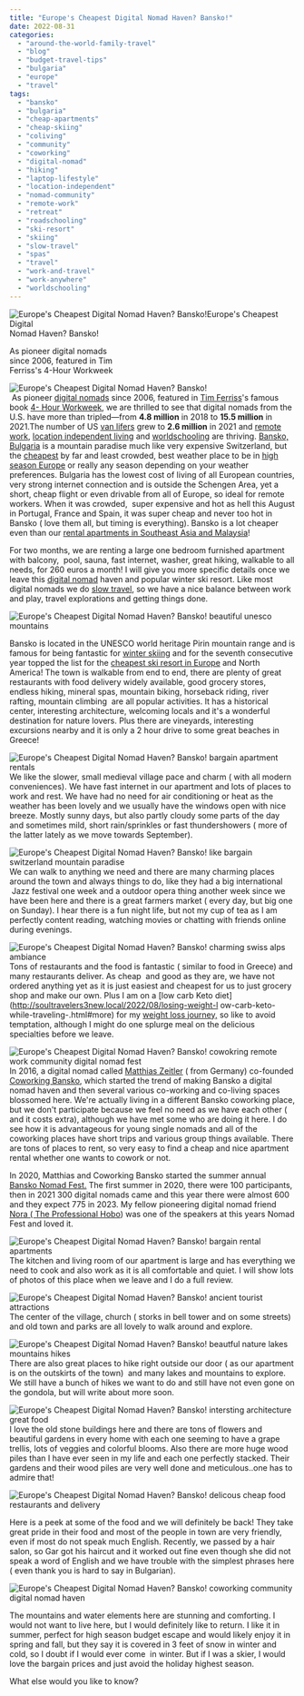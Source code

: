 ```yaml
---
title: "Europe's Cheapest Digital Nomad Haven? Bansko!"
date: 2022-08-31
categories: 
  - "around-the-world-family-travel"
  - "blog"
  - "budget-travel-tips"
  - "bulgaria"
  - "europe"
  - "travel"
tags: 
  - "bansko"
  - "bulgaria"
  - "cheap-apartments"
  - "cheap-skiing"
  - "coliving"
  - "community"
  - "coworking"
  - "digital-nomad"
  - "hiking"
  - "laptop-lifestyle"
  - "location-independent"
  - "nomad-community"
  - "remote-work"
  - "retreat"
  - "roadschooling"
  - "ski-resort"
  - "skiing"
  - "slow-travel"
  - "spas"
  - "travel"
  - "work-and-travel"
  - "work-anywhere"
  - "worldschooling"
---
```


![ Europe's Cheapest Digital Nomad Haven? Bansko!](https://pub-ac94b3f306b24c0dba4238943c97f2e1.r2.dev/6a00e5502a9507883302a30d4afbc0200b-150x150-1.jpg)[](https://pub-ac94b3f306b24c0dba4238943c97f2e1.r2.dev/6a00e5502a9507883302a2eed21656200d-150x150-1.jpg)Europe's Cheapest Digital  
Nomad Haven? Bansko!  
  
As pioneer digital nomads  
since 2006, featured in Tim  
Ferriss's 4-Hour Workweek

<!--more-->  
[](https://pub-ac94b3f306b24c0dba4238943c97f2e1.r2.dev/6a00e5502a9507883302a2eed21656200d-150x150-1.jpg)![ Europe's Cheapest Digital Nomad Haven? Bansko!](https://pub-ac94b3f306b24c0dba4238943c97f2e1.r2.dev/6a00e5502a9507883302a308dd9b57200c.jpg)  
 As pioneer [digital nomads](http://soultravelers3new.local/2009/04/how-to-travel-the-world-as-a-digital-nomad-family.html) since 2006, featured in [Tim Ferriss](https://tim.blog)'s famous book [4- Hour Workweek](http://soultravelers3new.local/2010/03/the-4hour-workweek-review-by-world-traveling-family-rich-global-digital-lifestyle-design.html), we are thrilled to see that digital nomads from the U.S. have more than tripled—from **4.8 million** in 2018 to **15.5 million** in 2021.The number of US [van lifers](http://soultravelers3new.local/2022/07/diy-camper-van-renovation-on-a-budget-painting-interior-.html#more) grew to **2.6 million** in 2021 and [remote work](http://soultravelers3new.local/2008/06/how-to-do-exten.html), [location independent living](http://soultravelers3new.local/2013/07/retire-and-travel-the-world.html) and [worldschooling](http://soultravelers3new.local/2010/03/long-term-family-travel-homeschool-roadschool-world-school-digitalnomad-lifestyle-design-virtual-.html) are thriving. [Bansko, Bulgaria](http://soultravelers3new.local/2022/08/bansko-ryanair-delay-traveling-keto-bread.html) is a mountain paradise much like very expensive Switzerland, but the [cheapest](http://soultravelers3new.local/2022/05/cheap-furnished-rentals-in-barcelona-beach-resort.html#more) by far and least crowded, best weather place to be in [high season Europe](http://soultravelers3new.local/2010/07/how-to-travel-without-crowds-in-high-season-finding-bargains-peace-value-away-from-tourist-areas-tip.html) or really any season depending on your weather preferences. Bulgaria has the lowest cost of living of all European countries, very strong internet connection and is outside the Schengen Area, yet a short, cheap flight or even drivable from all of Europe, so ideal for remote workers. When it was crowded,  super expensive and hot as hell this August in Portugal, France and Spain, it was super cheap and never too hot in Bansko ( love them all, but timing is everything). Bansko is a lot cheaper even than our [rental apartments in Southeast Asia and Malaysia](http://soultravelers3new.local/2011/01/tropical-winter-home-in-penang-malaysia-location-indenpendent-digital-nomad-long-term-travel-tips-.html)!  
  
For two months, we are renting a large one bedroom furnished apartment with balcony,  pool, sauna, fast internet, washer, great hiking, walkable to all needs, for 260 euros a month! I will give you more specific details once we leave this [digital nomad](http://soultravelers3new.local/2011/11/soultravelers3-digital-nomad-family-on-fox-tv-.html) haven and popular winter ski resort. Like most digital nomads we do [slow travel](http://soultravelers3new.local/2011/11/slow-travel.html), so we have a nice balance between work and play, travel explorations and getting things done.   
  
![ Europe's Cheapest Digital Nomad Haven? Bansko! beautiful unesco mountains ](https://pub-ac94b3f306b24c0dba4238943c97f2e1.r2.dev/6a00e5502a9507883302a308dd9bcd200c-300x251-1.jpg)  
  
Bansko is located in the UNESCO world heritage Pirin mountain range and is famous for being fantastic for [winter skiing](https://thevanabondtales.com/skiing-bansko-bulgaria-cheapest-europe/?utm_source=rss&utm_medium=rss&utm_campaign=skiing-bansko-bulgaria-cheapest-europe) and for the seventh consecutive year topped the list for the [cheapest ski resort in Europe](https://ski-europe.com/resorts/bansko/) and North America! The town is walkable from end to end, there are plenty of great restaurants with food delivery widely available, good grocery stores, endless hiking, mineral spas, mountain biking, horseback riding, river rafting, mountain climbing  are all popular activities. It has a historical center, interesting architecture, welcoming locals and it's a wonderful destination for nature lovers. Plus there are vineyards, interesting excursions nearby and it is only a 2 hour drive to some great beaches in Greece!  
  
![ Europe's Cheapest Digital Nomad Haven? Bansko! bargain apartment rentals ](https://pub-ac94b3f306b24c0dba4238943c97f2e1.r2.dev/6a00e5502a9507883302a30d4afcc3200b-1024x768-1.jpg)  
We like the slower, small medieval village pace and charm ( with all modern conveniences). We have fast internet in our apartment and lots of places to work and rest. We have had no need for air conditioning or heat as the weather has been lovely and we usually have the windows open with nice breeze. Mostly sunny days, but also partly cloudy some parts of the day and sometimes mild, short rain/sprinkles or fast thundershowers ( more of the latter lately as we move towards September).  
  
![ Europe's Cheapest Digital Nomad Haven? Bansko! like bargain switzerland mountain paradise](https://pub-ac94b3f306b24c0dba4238943c97f2e1.r2.dev/6a00e5502a9507883302a308dd9cc2200c-768x768-1.jpg)  
We can walk to anything we need and there are many charming places around the town and always things to do, like they had a big international  Jazz festival one week and a outdoor opera thing another week since we have been here and there is a great farmers market ( every day, but big one on Sunday). I hear there is a fun night life, but not my cup of tea as I am perfectly content reading, watching movies or chatting with friends online during evenings.    
  
![ Europe's Cheapest Digital Nomad Haven? Bansko! charming swiss alps ambiance ](https://pub-ac94b3f306b24c0dba4238943c97f2e1.r2.dev/6a00e5502a9507883302a30d4b0194200b-150x150-1.jpg)  
Tons of restaurants and the food is fantastic ( similar to food in Greece) and many restaurants deliver. As cheap  and good as they are, we have not ordered anything yet as it is just easiest and cheapest for us to just grocery shop and make our own. Plus I am on a [low carb Keto diet](http://soultravelers3new.local/2022/08/losing-weight-l
ow-carb-keto-while-traveling-.html#more) for my [weight loss journey,](http://soultravelers3new.local/2022/06/my-weight-journey-down-135lbs-612-kilos.html) so like to avoid temptation, although I might do one splurge meal on the delicious specialties before we leave.   
  
![ Europe's Cheapest Digital Nomad Haven? Bansko! cowokring remote work community digital nomad fest ](https://pub-ac94b3f306b24c0dba4238943c97f2e1.r2.dev/6a00e5502a9507883302a2eed3a980200d-768x523-1.jpg)  
In 2016, a digital nomad called [Matthias Zeitler](https://www.linkedin.com/in/mzeitler/?originalSubdomain=bg) ( from Germany) co-founded [Coworking Bansko](https://coworkingbansko.com), which started the trend of making Bansko a digital nomad haven and then several various co-working and co-living spaces blossomed here. We're actually living in a different Bansko coworking place, but we don't participate because we feel no need as we have each other ( and it costs extra), although we have met some who are doing it here. I do see how it is advantageous for young single nomads and all of the coworking places have short trips and various group things available. There are tons of places to rent, so very easy to find a cheap and nice apartment rental whether one wants to cowork or not.   
  
In 2020, Matthias and Coworking Bansko started the summer annual [Bansko Nomad Fest.](https://www.banskonomadfest.com/) The first summer in 2020, there were 100 participants, then in 2021 300 digital nomads came and this year there were almost 600 and they expect 775 in 2023. My fellow pioneering digital nomad friend [Nora ( The Professional Hobo](https://www.theprofessionalhobo.com)) was one of the speakers at this years Nomad Fest and loved it. 

  
![ Europe's Cheapest Digital Nomad Haven? Bansko! bargain rental apartments ](https://pub-ac94b3f306b24c0dba4238943c97f2e1.r2.dev/6a00e5502a9507883302a30d4b02af200b-768x529-1.jpg)  
The kitchen and living room of our apartment is large and has everything we need to cook and also work as it is all comfortable and quiet. I will show lots of photos of this place when we leave and I do a full review.   
  
![ Europe's Cheapest Digital Nomad Haven? Bansko! ancient tourist attractions ](https://pub-ac94b3f306b24c0dba4238943c97f2e1.r2.dev/6a00e5502a9507883302a30d4b02c3200b-1536x1454-1.jpg)  
The center of the village, church ( storks in bell tower and on some streets) and old town and parks are all lovely to walk around and explore.  
  
  
![ Europe's Cheapest Digital Nomad Haven? Bansko! beautful nature lakes mountains hikes ](https://pub-ac94b3f306b24c0dba4238943c97f2e1.r2.dev/6a00e5502a9507883302a2eed3aaf2200d-scaled-1.jpg)  
There are also great places to hike right outside our door ( as our apartment is on the outskirts of the town)  and many lakes and mountains to explore. We still have a bunch of hikes we want to do and still have not even gone on the gondola, but will write about more soon.   
  

![ Europe's Cheapest Digital Nomad Haven? Bansko! intersting architecture great food ](https://pub-ac94b3f306b24c0dba4238943c97f2e1.r2.dev/6a00e5502a9507883302a308dda303200c-1536x1531-1.jpg)  
I love the old stone buildings here and there are tons of flowers and beautiful gardens in every home with each one seeming to have a grape trellis, lots of veggies and colorful blooms. Also there are more huge wood piles than I have ever seen in my life and each one perfectly stacked. Their gardens and their wood piles are very well done and meticulous..one has to admire that!    
  
![ Europe's Cheapest Digital Nomad Haven? Bansko! delicous cheap food restaurants and delivery ](https://pub-ac94b3f306b24c0dba4238943c97f2e1.r2.dev/6a00e5502a9507883302a308dda35e200c-scaled-1.jpg)  
  
Here is a peek at some of the food and we will definitely be back! They take great pride in their food and most of the people in town are very friendly, even if most do not speak much English. Recently, we passed by a hair salon, so Gar got his haircut and it worked out fine even though she did not speak a word of English and we have trouble with the simplest phrases here ( even thank you is hard to say in Bulgarian). 

![ Europe's Cheapest Digital Nomad Haven? Bansko! coworking community digital nomad haven ](https://pub-ac94b3f306b24c0dba4238943c97f2e1.r2.dev/6a00e5502a9507883302a30d4b035b200b-scaled.jpg)

The mountains and water elements here are stunning and comforting. I would not want to live here, but I would definitely like to return. I like it in summer, perfect for high season budget escape and would likely enjoy it in spring and fall, but they say it is covered in 3 feet of snow in winter and cold, so I doubt if I would ever come  in winter. But if I was a skier, I would love the bargain prices and just avoid the holiday highest season.   
  
What else would you like to know?
